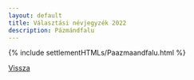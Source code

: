 ```yaml
---
layout: default
title: Választási névjegyzék 2022
description: Pázmándfalu
---
```


{% include settlementHTMLs/Paazmaandfalu.html %}

[Vissza](../)
